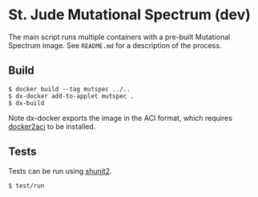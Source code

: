 # St. Jude Mutational Spectrum (dev)

The main script runs multiple containers with a pre-built Mutational Spectrum
image. See `README.md` for a description of the process.

## Build

```
$ docker build --tag mutspec ../..
$ dx-docker add-to-applet mutspec .
$ dx-build
```

Note dx-docker exports the image in the ACI format, which requires
[docker2aci] to be installed.

[docker2aci]: https://github.com/appc/docker2aci

## Tests

Tests can be run using [shunit2].

```
$ test/run
```

[shunit2]: https://github.com/kward/shunit2
